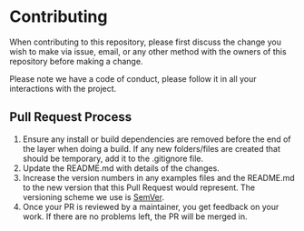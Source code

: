 # Contributing

When contributing to this repository, please first discuss the change you wish to make via issue,
email, or any other method with the owners of this repository before making a change. 

Please note we have a code of conduct, please follow it in all your interactions with the project.

## Pull Request Process

1. Ensure any install or build dependencies are removed before the end of the layer when doing a 
   build. If any new folders/files are created that should be temporary, add it to the .gitignore file.
2. Update the README.md with details of the changes.
3. Increase the version numbers in any examples files and the README.md to the new version that this
   Pull Request would represent. The versioning scheme we use is [SemVer](http://semver.org/).
4. Once your PR is reviewed by a maintainer, you get feedback on your work. If there are no problems left, the PR will be merged in.